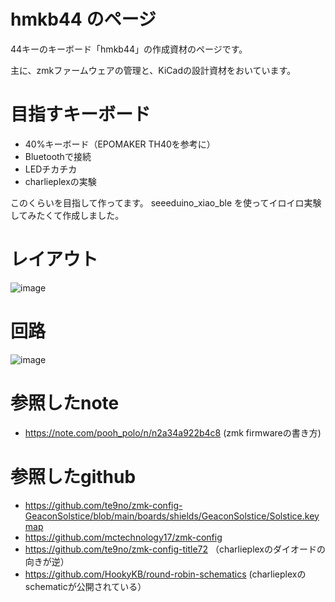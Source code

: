 # hmkb44 のページ

44キーのキーボード「hmkb44」の作成資材のページです。

主に、zmkファームウェアの管理と、KiCadの設計資材をおいています。

# 目指すキーボード
* 40%キーボード（EPOMAKER TH40を参考に）
* Bluetoothで接続
* LEDチカチカ
* charlieplexの実験

このくらいを目指して作ってます。
seeeduino_xiao_ble を使ってイロイロ実験してみたくて作成しました。
# レイアウト
![image](https://github.com/user-attachments/assets/eb86fd2e-88db-4f7e-a59b-884f75020a4a)

# 回路
![image](https://github.com/user-attachments/assets/27edb557-1e68-4188-a6b6-7f6a72c5f3db)


# 参照したnote
* https://note.com/pooh_polo/n/n2a34a922b4c8 (zmk firmwareの書き方)

# 参照したgithub
* https://github.com/te9no/zmk-config-GeaconSolstice/blob/main/boards/shields/GeaconSolstice/Solstice.keymap
* https://github.com/mctechnology17/zmk-config
* https://github.com/te9no/zmk-config-title72 （charlieplexのダイオードの向きが逆）
* https://github.com/HookyKB/round-robin-schematics (charlieplexのschematicが公開されている）
